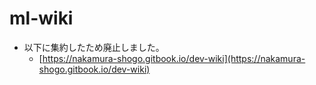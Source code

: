 
# ml-wiki

- 以下に集約したため廃止しました。
  - [https://nakamura-shogo.gitbook.io/dev-wiki](https://nakamura-shogo.gitbook.io/dev-wiki)
